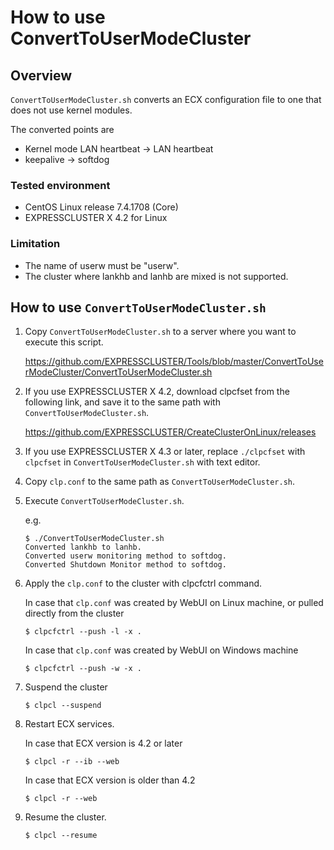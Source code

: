 # How to use ConvertToUserModeCluster
## Overview

`ConvertToUserModeCluster.sh` converts an ECX configuration file to one that does not use kernel modules.

The converted points are
- Kernel mode LAN heartbeat -> LAN heartbeat
- keepalive -> softdog

### Tested environment
- CentOS Linux release 7.4.1708 (Core)
- EXPRESSCLUSTER X 4.2 for Linux

### Limitation
- The name of userw must be "userw".
- The cluster where lankhb and lanhb are mixed is not supported.

## How to use `ConvertToUserModeCluster.sh`
1. Copy `ConvertToUserModeCluster.sh` to a server where you want to execute this script.

    https://github.com/EXPRESSCLUSTER/Tools/blob/master/ConvertToUserModeCluster/ConvertToUserModeCluster.sh

1. If you use EXPRESSCLUSTER X 4.2, download clpcfset from the following link, and save it to the same path with `ConvertToUserModeCluster.sh`.

    https://github.com/EXPRESSCLUSTER/CreateClusterOnLinux/releases

1. If you use EXPRESSCLUSTER X 4.3 or later, replace `./clpcfset` with `clpcfset` in `ConvertToUserModeCluster.sh` with text editor.
1. Copy `clp.conf` to the same path as `ConvertToUserModeCluster.sh`.
1. Execute `ConvertToUserModeCluster.sh`.

    e.g.
    ```
    $ ./ConvertToUserModeCluster.sh
    Converted lankhb to lanhb.
    Converted userw monitoring method to softdog.
    Converted Shutdown Monitor method to softdog.
    ```
1. Apply the `clp.conf` to the cluster with clpcfctrl command.

    In case that `clp.conf` was created by WebUI on Linux machine, or pulled directly from the cluster
    ```
    $ clpcfctrl --push -l -x .
    ```
    In case that `clp.conf` was created by WebUI on Windows machine
    ```
    $ clpcfctrl --push -w -x .
    ```
1. Suspend the cluster

    ```
    $ clpcl --suspend
    ```
1. Restart ECX services.

    In case that ECX version is 4.2 or later
    ```
    $ clpcl -r --ib --web
    ```
    In case that ECX version is older than 4.2
    ```
    $ clpcl -r --web
    ```
1. Resume the cluster.

    ```
    $ clpcl --resume
    ```